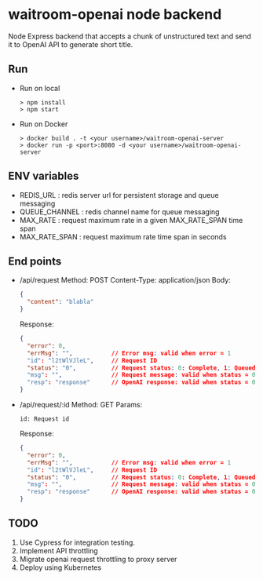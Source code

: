 # waitroom-openai node backend

Node Express backend that accepts a chunk of unstructured text and send it to OpenAI API to generate short title.

## Run
- Run on local
    ```
    > npm install
    > npm start
    ```
- Run on Docker
    ```
    > docker build . -t <your username>/waitroom-openai-server
    > docker run -p <port>:8080 -d <your username>/waitroom-openai-server
    ```

## ENV variables
- REDIS_URL : redis server url for persistent storage and queue messaging
- QUEUE_CHANNEL : redis channel name for queue messaging
- MAX_RATE : request maximum rate in a given MAX_RATE_SPAN time span
- MAX_RATE_SPAN : request maximum rate time span in seconds

## End points
- /api/request
  Method: POST
  Content-Type: application/json
  Body: 
  ```json
  {
    "content": "blabla"
  }
  ```
  Response:
  ```json
  {
    "error": 0,
    "errMsg": "",           // Error msg: valid when error = 1
    "id": "l2tWlVJleL",     // Request ID
    "status": "0",          // Request status: 0: Complete, 1: Queued, 2: Error
    "msg": "",              // Request message: valid when status = 0
    "resp": "response"      // OpenAI response: valid when status = 0
  }
  ```
- /api/request/:id
  Method: GET
  Params: 
  ```
  id: Request id
  ```
  Response:
  ```json
  {
    "error": 0,
    "errMsg": "",           // Error msg: valid when error = 1
    "id": "l2tWlVJleL",     // Request ID
    "status": "0",          // Request status: 0: Complete, 1: Queued, 2: Error
    "msg": "",              // Request message: valid when status = 0
    "resp": "response"      // OpenAI response: valid when status = 0
  }
  ```

## TODO
1. Use Cypress for integration testing.
2. Implement API throttling
3. Migrate openai request throttling to proxy server
4. Deploy using Kubernetes